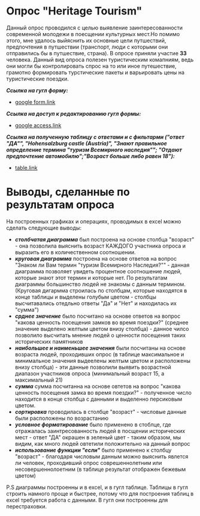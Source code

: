 # Опрос "Heritage Tourism"
Данный опрос проводился с целью выявление заинтересованности современной молодежи в поесщении культурных мест.Но помимо этого, мне удалось выйяснить их основные цели путшествий, предпочтения в путшествии (транспорт, люди с которыми они отправились бы в путшествие, страна). В опросе приняли участие **33** человека. 
Данный вид опроса полезен туристическим комапниям, ведь они могли бы контролировать спрос на то или иное путешествие, грамотно формировать турстические пакеты и варьировать цены на туристические поездки.

**_Ссылка на гугл форму:_**

  * [google form.link](https://goo.gl/forms/gFMjwDw9ktMngwC83)
  
**_Ссылка на доступ к редактированию гугл формы:_**
  
   * [google access.link](https://docs.google.com/forms/d/1QkiClNckXOi77CimZ1Q7OwFzjegHyqVoF7pFep6a-P8/edit?usp=sharing)
  
**_Ссылка на полученную таблицу с ответами и с фильтарми ("ответ "ДА"", "Hohensalzburg castle (Austria)", "Знают правильное определение термина "туризм Всемирного наследия""; "Отдают предпочтение автомобилю";"Возраст больше либо равен 18"):_**

  * [table.link](https://docs.google.com/spreadsheets/d/1NZKnQFfBlGz8x1mqdFL-Z4-KgHymIBm6pHZ1SiNH9L8/edit#gid=1510922054)

# Выводы, сделанные по результатам опроса 
На построенных графиках и операциях, проводимых в excel можно сделать следующие выводы:
* **_столбчатая диаграмма_** был построена на основе столбца "возраст" - она позволила выяснить возраст КАЖДОГО участника опроса и выразить его в количественном соотношении.
* **_круговая диаграмма_** построена на основе ответов на вопрос "Знаком ли Вам термин "туризм Всемирного Наследия?"" - данная диаграмма позволяет увидеть процентное соотношение людей, которые знают этот термин и которые нет. По результатам диаграммы большинство людей не знакомы с данным термином. (Круговая дигармма строилась по столбцам, которые находятся в конце таблицы и выделены голубым цветом - столбцы высчитавались отедльно ответы "Да" и "Нет" и находилась их "сумма")
* **_срднее значение_** было посчитано на основе ответов на вопрос "какова ценность посещения замков во время поездки?" (среднее значение выделено желтым цветом внизу столбца) - данное чилсо позволило высчитать мнение людей о ценности посещения таких исторических памятников 
* **_наибольшее и наименьшее значения_** были посчитаны на основе возраста людей, проходивших опрос (в таблице максимальное и минимальное значения выдеелены желтым цветом и расположены внизу столбца) - эти данные позволили выявить возрастной диапазон участников опроса (минимальный возраст 15, а максимальный 21)
* **_cумма_** сумма посчитанна на основе овтетов на вопрос "какова ценность посещения замка во время поездки?" - полученное число находится в конце столбца с данными и выделенно персиковым цветом. 
* **_сортировка_** проводилась в столбце "возраст" - числовые данные были расположены по возрастанию
* **_условное форматирование_** было применено в стоблце, где отражалась заинтресованность людей в посщении исторических мест - ответ "ДА" окрашен в зеленый цвет - таким образом, мы видим, как много людей овтетили положительно на данный вопрос
* **_использование функции "если"_** было применено к столбцу "возраст" - благодаря числовым данным можно выяснить явлется ли человек, проходивший опрос соврешеннолетним или несовершеннолоетним (в таблице результат отображен бежевым цветом)

P.S диаграммы построенны и в excel, и в гугл таблице. Таблицы в гугл строить намного проще и быстрее, потому что для построения таблиц в excel требуется работа с данными. В гугл они построенны для перестраховки.
